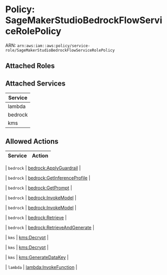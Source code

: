 # Policy: SageMakerStudioBedrockFlowServiceRolePolicy

ARN: `arn:aws:iam::aws:policy/service-role/SageMakerStudioBedrockFlowServiceRolePolicy`

## Attached Roles

## Attached Services

| Service |
|---------|
| lambda |
| bedrock |
| kms |

## Allowed Actions

| Service | Action |
|:-------:|--------|

| `bedrock` | [bedrock:ApplyGuardrail](../actions.md#bedrock:applyguardrail) |

| `bedrock` | [bedrock:GetInferenceProfile](../actions.md#bedrock:getinferenceprofile) |

| `bedrock` | [bedrock:GetPrompt](../actions.md#bedrock:getprompt) |

| `bedrock` | [bedrock:InvokeModel](../actions.md#bedrock:invokemodel) |

| `bedrock` | [bedrock:InvokeModel](../actions.md#bedrock:invokemodel) |

| `bedrock` | [bedrock:Retrieve](../actions.md#bedrock:retrieve) |

| `bedrock` | [bedrock:RetrieveAndGenerate](../actions.md#bedrock:retrieveandgenerate) |

| `kms` | [kms:Decrypt](../actions.md#kms:decrypt) |

| `kms` | [kms:Decrypt](../actions.md#kms:decrypt) |

| `kms` | [kms:GenerateDataKey](../actions.md#kms:generatedatakey) |

| `lambda` | [lambda:InvokeFunction](../actions.md#lambda:invokefunction) |
